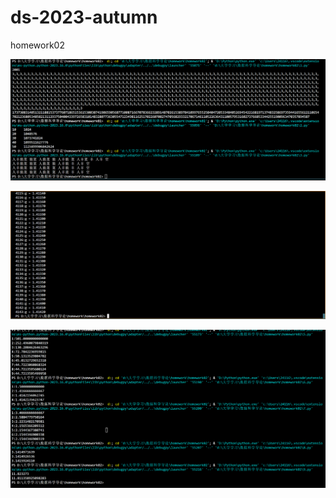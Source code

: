 # ds-2023-autumn
homework02


![图片](https://github.com/jjhengxin/ds-2023-autumn/blob/homework02/1.png)


![图片](https://github.com/jjhengxin/ds-2023-autumn/blob/homework02/2.png)


![图片](https://github.com/jjhengxin/ds-2023-autumn/blob/homework02/3.png)

